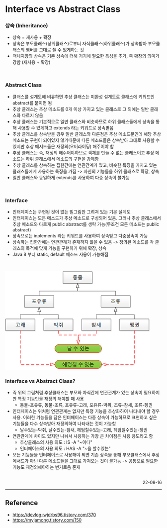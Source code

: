 # Interface vs Abstract Class

### 상속 (Inheritance)
- 상속 = 재사용 + 확장
- 상속은 부모클래스(상위클래스)로부터 자식클래스(하위클래스)가 상속받아 부모클래스의 멤버를 그대로 쓸 수 있게하는 것
- 객체지향의 상속은 기존 상속에 더해 거기에 필요한 특성을 추가, 즉 확장의 의미가 강함 (재사용 + 확장)

<br>

### Abstract Class
- 클래스를 설계도에 비유하면 추상 클래스는 미완성 설계도로 클래스에 키워드인 abstract를 붙이면 됨
- 추상 클래스는 추상 메소드를 0개 이상 가지고 있는 클래스로 그 외에는 일반 클래스와 다르지 않음
- 추상 클래스는 기본적으로 일반 클래스와 비슷하므로 하위 클래스들에게 상속을 통해 사용할 수 있게하고 extends 라는 키워드로 상속받음
- 추상 클래스를 상속받을 경우 일반 클래스와 다른점은 추상 메소드뿐인데 해당 추상 메소드는 구현이 되어있지 않기때문에 다른 메소드들은 상속받아 그대로 사용할 수 있지만 추상 메서드들은 재정의(오버라이딩) 해주어야 함
- 추상 클래스는 즉, 재정의 해주어야하므로 객체를 만들 수 없는 클래스이고 추상 메소드는 하위 클래스에서 메소드의 구현을 강제함
- 추상 클래스를 상속하는 집한간에는 연관간계가 있고, 비슷한 특징을 가지고 있는 클래스들에게 사용하는 특징을 가짐 -> 자신의 기능들을 하위 클래스로 확장, 상속
- 일반 클래스와 동일하게 extends를 사용하여 다중 상속이 불가능

<br>

### Interface
- 인터페이스는 구현된 것이 없는 밑그림만 그려져 있는 기본 설계도
- 인터페이스는 모든 메소드가 추상 메소드로 구성되어 있음. 그러나 추상 클래스에서 추상 메소드와 다르게 public abstract를 생략 가능(무조건 모든 메소드는 public abstract)
- 상속으로는 inplements 라는 키워드를 사용하여 상속받고 다중상속이 가능
- 상속하는 집한간에는 연관관계가 존재하지 않을 수 있음 -> 정의된 메소드를 각 클래스의 목적에 맞게 기능을 구현하기 위해 확장, 상속
- Java 8 부터 static, default 메소드 사용이 가능해짐

<br>

![Interface vs Abstract Class](./img/Interface-AbstractClass.png)

### Interface vs Abstract Class?
- 즉 위의 그림처럼 추상클래스는 부모와 자식간에 연관관계가 있는 상속이 필요하지만 특정 기능만을 재정의 해야할 때 사용
    - 동물-포유류, 동물-조류, 포유류-고래, 포유류-박쥐, 조류-참새, 조류-펭귄
- 인터페이스는 위처럼 연관관계는 없지만 특정 기능을 추상화하여 나타내야 할 경우 사용. 이러한 기능들을 담은 인터페이스는 다중 상속이 가능하므로 표현하고 싶은 기능들을 다수 상속받아 재정의하여 나타내는 것이 가능함
    - 날수있는-박쥐, 날수있는-참새, 헤엄칠수있는-고래, 헤엄칠수있는-펭귄
- 연관관계에 차이도 있지만 나눠서 사용하는 가장 큰 차이점은 사용 용도라고 함
    - 추상클래스의 사용 의도 : IS -A "~이다"
    - 인터페이스의 사용 의도 : HAS -A "~을 할수있는"
- 모든 기능들을 인터페이스로 사용해야 되면 기존 상속을 통해 부모클래스에서 추상 메서드가 아닌 다른 메소드들을 그대로 가져오는 것이 불가능 -> 공통으로 필요한 기능도 재정의해야하는 번거로움 존재

<br>

<div style="text-align: right">22-08-16</div>

-------

## Reference
- https://devlog-wjdrbs96.tistory.com/370
- https://myjamong.tistory.com/150